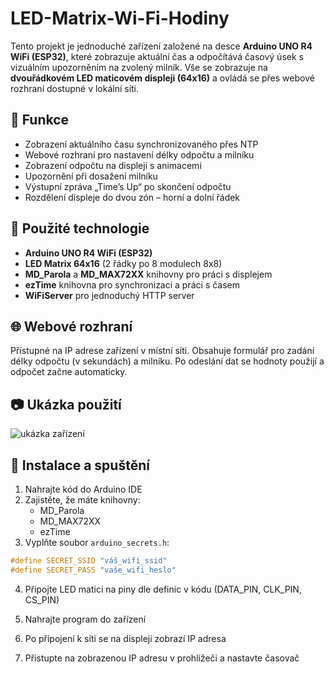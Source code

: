 # LED-Matrix-Wi-Fi-Hodiny

Tento projekt je jednoduché zařízení založené na desce **Arduino UNO R4 WiFi (ESP32)**, které zobrazuje aktuální čas a odpočítává časový úsek s vizuálním upozorněním na zvolený milník. Vše se zobrazuje na **dvouřádkovém LED maticovém displeji (64x16)** a ovládá se přes webové rozhraní dostupné v lokální síti.

## 🚀 Funkce

- Zobrazení aktuálního času synchronizovaného přes NTP
- Webové rozhraní pro nastavení délky odpočtu a milníku
- Zobrazení odpočtu na displeji s animacemi
- Upozornění při dosažení milníku
- Výstupní zpráva „Time’s Up“ po skončení odpočtu
- Rozdělení displeje do dvou zón – horní a dolní řádek

## 🧰 Použité technologie

- **Arduino UNO R4 WiFi (ESP32)**
- **LED Matrix 64x16** (2 řádky po 8 modulech 8x8)
- **MD_Parola** a **MD_MAX72XX** knihovny pro práci s displejem
- **ezTime** knihovna pro synchronizaci a práci s časem
- **WiFiServer** pro jednoduchý HTTP server

## 🌐 Webové rozhraní

Přístupné na IP adrese zařízení v místní síti. Obsahuje formulář pro zadání délky odpočtu (v sekundách) a milníku. Po odeslání dat se hodnoty použijí a odpočet začne automaticky.

## 📷 Ukázka použití

![ukázka zařízení](https://github.com/user-attachments/assets/51a9fedd-a833-41a3-ad67-ddd47bb9da58)

## 📝 Instalace a spuštění

1. Nahrajte kód do Arduino IDE
2. Zajistěte, že máte knihovny:
   - MD_Parola
   - MD_MAX72XX
   - ezTime
3. Vyplňte soubor `arduino_secrets.h`:

```cpp
#define SECRET_SSID "váš_wifi_ssid"
#define SECRET_PASS "vaše_wifi_heslo"
```
4. Připojte LED matici na piny dle definic v kódu (DATA_PIN, CLK_PIN, CS_PIN)

5. Nahrajte program do zařízení

6. Po připojení k síti se na displeji zobrazí IP adresa

7. Přistupte na zobrazenou IP adresu v prohlížeči a nastavte časovač
